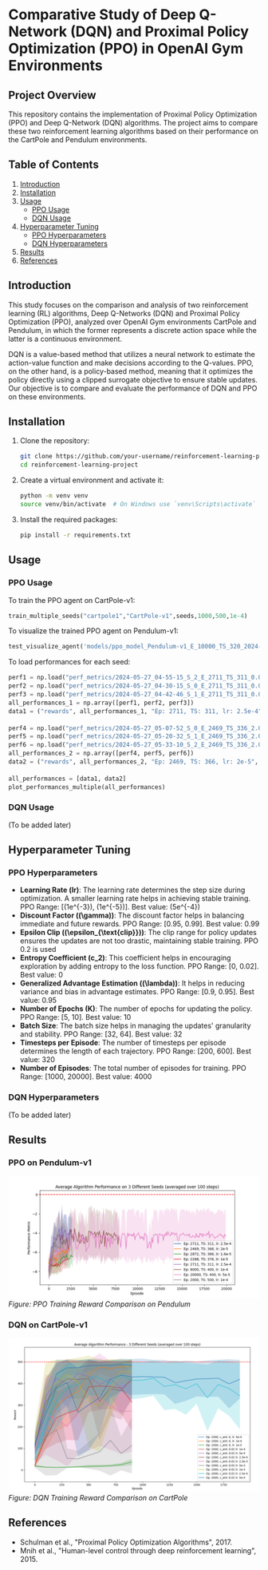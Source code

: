
# Comparative Study of Deep Q-Network (DQN) and Proximal Policy Optimization (PPO) in OpenAI Gym Environments

## Project Overview

This repository contains the implementation of Proximal Policy Optimization (PPO) and Deep Q-Network (DQN) algorithms. The project aims to compare these two reinforcement learning algorithms based on their performance on the CartPole and Pendulum environments.

## Table of Contents

1. [Introduction](#introduction)
2. [Installation](#installation)
3. [Usage](#usage)
    - [PPO Usage](#ppo-usage)
    - [DQN Usage](#dqn-usage)
4. [Hyperparameter Tuning](#hyperparameter-tuning)
    - [PPO Hyperparameters](#ppo-hyperparameters)
    - [DQN Hyperparameters](#dqn-hyperparameters)
5. [Results](#results)
6. [References](#references)

## Introduction

This study focuses on the comparison and analysis of two reinforcement learning (RL) algorithms, Deep Q-Networks (DQN) and Proximal Policy Optimization (PPO), analyzed over OpenAI Gym environments CartPole and Pendulum, in which the former represents a discrete action space while the latter is a continuous environment.

DQN is a value-based method that utilizes a neural network to estimate the action-value function and make decisions according to the Q-values. PPO, on the other hand, is a policy-based method, meaning that it optimizes the policy directly using a clipped surrogate objective to ensure stable updates. Our objective is to compare and evaluate the performance of DQN and PPO on these environments.

## Installation

1. Clone the repository:
    ```sh
    git clone https://github.com/your-username/reinforcement-learning-project.git
    cd reinforcement-learning-project
    ```

2. Create a virtual environment and activate it:
    ```sh
    python -m venv venv
    source venv/bin/activate  # On Windows use `venv\Scripts\activate`
    ```

3. Install the required packages:
    ```sh
    pip install -r requirements.txt
    ```

## Usage

### PPO Usage

To train the PPO agent on CartPole-v1:
```python
train_multiple_seeds("cartpole1","CartPole-v1",seeds,1000,500,1e-4)
```

To visualize the trained PPO agent on Pendulum-v1:
```python
test_visualize_agent('models/ppo_model_Pendulum-v1_E_10000_TS_320_2024-05-30_06-54-50.pth', episodes=10000, max_timesteps=320, env_name='Pendulum-v1')
```

To load performances for each seed:
```python
perf1 = np.load("perf_metrics/2024-05-27_04-55-15_S_2_E_2711_TS_311_0.0002515289269330568_rewards.npy")
perf2 = np.load("perf_metrics/2024-05-27_04-30-15_S_0_E_2711_TS_311_0.0002515289269330568_rewards.npy")
perf3 = np.load("perf_metrics/2024-05-27_04-42-46_S_1_E_2711_TS_311_0.0002515289269330568_rewards.npy")
all_performances_1 = np.array([perf1, perf2, perf3])
data1 = ("rewards", all_performances_1, "Ep: 2711, TS: 311, lr: 2.5e-4", 2711, 311, 0.0002515289269330568)

perf4 = np.load("perf_metrics/2024-05-27_05-07-52_S_0_E_2469_TS_336_2.079508981715035e-05_rewards.npy")
perf5 = np.load("perf_metrics/2024-05-27_05-20-32_S_1_E_2469_TS_336_2.079508981715035e-05_rewards.npy")
perf6 = np.load("perf_metrics/2024-05-27_05-33-10_S_2_E_2469_TS_336_2.079508981715035e-05_rewards.npy")
all_performances_2 = np.array([perf4, perf5, perf6])
data2 = ("rewards", all_performances_2, "Ep: 2469, TS: 366, lr: 2e-5", 2469, 366, 2.0795089871175035e-05)

all_performances = [data1, data2]
plot_performances_multiple(all_performances)
```

### DQN Usage

(To be added later)

## Hyperparameter Tuning

### PPO Hyperparameters

- **Learning Rate (lr)**: The learning rate determines the step size during optimization. A smaller learning rate helps in achieving stable training. PPO Range: [\(1e^{-3}\), \(1e^{-5}\)]. Best value: \(5e^{-4}\)
- **Discount Factor (\(\gamma\))**: The discount factor helps in balancing immediate and future rewards. PPO Range: [0.95, 0.99]. Best value: 0.99
- **Epsilon Clip (\(\epsilon_{\text{clip}}\))**: The clip range for policy updates ensures the updates are not too drastic, maintaining stable training. PPO 0.2 is used
- **Entropy Coefficient (c_2)**: This coefficient helps in encouraging exploration by adding entropy to the loss function. PPO Range: [0, 0.02]. Best value: 0
- **Generalized Advantage Estimation (\(\lambda\))**: It helps in reducing variance and bias in advantage estimates. PPO Range: [0.9, 0.95]. Best value: 0.95
- **Number of Epochs (K)**: The number of epochs for updating the policy. PPO Range: [5, 10]. Best value: 10
- **Batch Size**: The batch size helps in managing the updates' granularity and stability. PPO Range: [32, 64]. Best value: 32
- **Timesteps per Episode**: The number of timesteps per episode determines the length of each trajectory. PPO Range: [200, 600]. Best value: 320
- **Number of Episodes**: The total number of episodes for training. PPO Range: [1000, 20000]. Best value: 4000

### DQN Hyperparameters

(To be added later)

## Results

### PPO on Pendulum-v1

![PPO Training Reward Comparison on Pendulum](PendulumHyperparamComp.png)
*Figure: PPO Training Reward Comparison on Pendulum*

### DQN on CartPole-v1

![DQN Training Reward Comparison on CartPole](CartPoleHyperparamComp.png)
*Figure: DQN Training Reward Comparison on CartPole*

## References

- Schulman et al., "Proximal Policy Optimization Algorithms", 2017.
- Mnih et al., "Human-level control through deep reinforcement learning", 2015.
